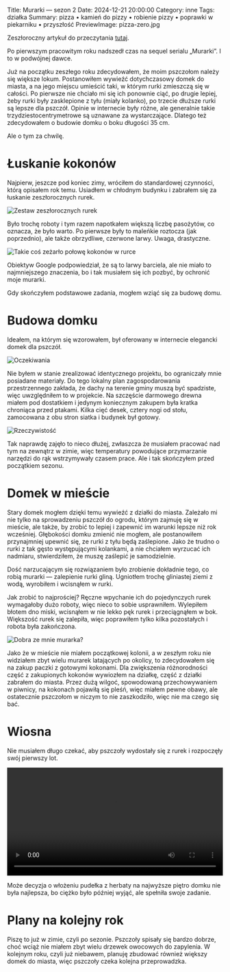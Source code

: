 Title: Murarki — sezon 2
Date: 2024-12-21 20:00:00
Category: inne
Tags: działka
Summary: pizza • kamień do pizzy • robienie pizzy • poprawki w piekarniku • przyszłość
PreviewImage: pizza-zero.jpg

Zeszłoroczny artykuł do przeczytania [tutaj]({filename}/22-pszczoly/pszczoly.md).

Po pierwszym pracowitym roku nadszedł czas na sequel serialu „Murarki”. I to w podwójnej dawce.

Już na początku zeszłego roku zdecydowałem, że moim pszczołom należy się większe lokum. Postanowiłem wywieźć dotychczasowy domek do miasta, a na jego miejscu umieścić taki, w którym rurki zmieszczą się w całości. Po pierwsze nie chciało mi się ich ponownie ciąć, po drugie lepiej, żeby rurki były zasklepione z tyłu (miały kolanko), po trzecie dłuższe rurki są lepsze dla pszczół. Opinie w internecie były różne, ale generalnie takie trzydziestocentrymetrowe są uznawane za wystarczające. Dlatego też zdecydowałem o budowie domku o boku długości 35 cm.

Ale o tym za chwilę.

# Łuskanie kokonów

Najpierw, jeszcze pod koniec zimy, wróciłem do standardowej czynności, którą opisałem rok temu. Usiadłem w chłodnym budynku i zabrałem się za łuskanie zeszłorocznych rurek.

![Zestaw zeszłorocznych rurek]({attach}rurki.jpg)

Było trochę roboty i tym razem napotkałem większą liczbę pasożytów, co oznacza, że było warto. Po pierwsze były to maleńkie roztocza (jak poprzednio), ale także obrzydliwe, czerwone larwy. Uwaga, drastyczne.

![Takie coś zeżarło połowę kokonów w rurce]({attach}brzydka-larwa.jpg)

Obiektyw Google podpowiedział, że są to larwy barciela, ale nie miało to najmniejszego znaczenia, bo i tak musiałem się ich pozbyć, by ochronić moje murarki.

Gdy skończyłem podstawowe zadania, mogłem wziąć się za budowę domu.

# Budowa domku

Ideałem, na którym się wzorowałem, był oferowany w internecie elegancki domek dla pszczół.

![Oczekiwania]({attach}oryginal.png)

Nie byłem w stanie zrealizować identycznego projektu, bo ograniczały mnie posiadane materiały. Do tego lokalny plan zagospodarowania przestrzennego zakłada, że dachy na terenie gminy muszą być spadziste, więc uwzględniłem to w projekcie. Na szczęście darmowego drewna miałem pod dostatkiem i jedynym koniecznym zakupem była kratka chroniąca przed ptakami. Kilka cięć desek, cztery nogi od stołu, zamocowana z obu stron siatka i budynek był gotowy.

![Rzeczywistość]({attach}domek-na-dzialce-gotowy.jpg)

Tak naprawdę zajęło to nieco dłużej, zwłaszcza że musiałem pracować nad tym na zewnątrz w zimie, więc temperatury powodujące przymarzanie narzędzi do rąk wstrzymywały czasem prace. Ale i tak skończyłem przed początkiem sezonu.

# Domek w mieście

Stary domek mogłem dzięki temu wywieźć z działki do miasta. Zależało mi nie tylko na sprowadzeniu pszczół do ogrodu, którym zajmuję się w mieście, ale także, by zrobić to lepiej i zapewnić im warunki lepsze niż rok wcześniej. Głębokości domku zmienić nie mogłem, ale postanowiłem przynajmniej upewnić się, ze rurki z tyłu będą zaślepione. Jako że trudno o rurki z tak gęsto występującymi kolankami, a nie chciałem wyrzucać ich nadmiaru, stwierdziłem, że muszę zaślepić je samodzielnie.

Dość narzucającym się rozwiązaniem było zrobienie dokładnie tego, co robią murarki — zalepienie rurki gliną. Ugniotłem trochę gliniastej ziemi z wodą, wyrobiłem i wcisnąłem w rurki.

Jak zrobić to najprościej? Ręczne wpychanie ich do pojedynczych rurek wymagałoby dużo roboty, więc nieco to sobie usprawniłem. Wylepiłem błotem dno miski, wcisnąłem w nie lekko pęk rurek i przeciągnąłem w bok. Większość rurek się zalepiła, więc poprawiłem tylko kilka pozostałych i robota była zakończona.

![Dobra ze mnie murarka?]({attach}murowanie-rurek.jpg)

Jako że w mieście nie miałem początkowej kolonii, a w zeszłym roku nie widziałem zbyt wielu murarek latających po okolicy, to zdecydowałem się na zakup paczki z gotowymi kokonami. Dla zwiększenia różnorodności część z zakupionych kokonów wywiozłem na działkę, część z działki zabrałem do miasta. Przez dużą wilgoć, spowodowaną przechowywaniem w piwnicy, na kokonach pojawiłą się pleśń, więc miałem pewne obawy, ale ostatecznie pszczołom w niczym to nie zaszkodziło, więc nie ma czego się bać.

# Wiosna

Nie musiałem długo czekać, aby pszczoły wydostały się z rurek i rozpoczęły swój pierwszy lot.

<video controls="controls" src="{attach}odlot.webm" type="video/webm" width="100%">
Your browser doesn't support HTML5 video player
</video>

Może decyzja o włożeniu pudełka z herbaty na najwyższe piętro domku nie była najlepsza, bo ciężko było później wyjąć, ale spełniła swoje zadanie.

# Plany na kolejny rok

Piszę to już w zimie, czyli po sezonie. Pszczoły spisały się bardzo dobrze, choć wciąż nie miałem zbyt wielu drzewek owocowych do zapylenia. W kolejnym roku, czyli już niebawem, planuję zbudować również większy domek do miasta, więc pszczoły czeka kolejna przeprowadzka.
